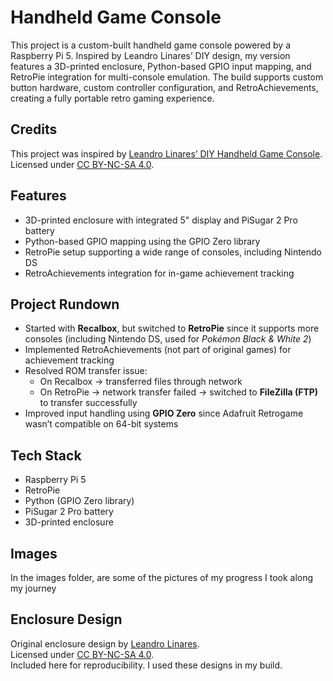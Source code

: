 # Handheld Game Console
This project is a custom-built handheld game console powered by a Raspberry Pi 5. Inspired by Leandro Linares’ DIY design, my version features a 3D-printed enclosure, Python-based GPIO input mapping, and RetroPie integration for multi-console emulation. The build supports custom button hardware, custom controller configuration, and RetroAchievements, creating a fully portable retro gaming experience.

## Credits
This project was inspired by [Leandro Linares’ DIY Handheld Game Console](https://leandrolinares.com/blog/diy-handheld-game-console/).  
Licensed under [CC BY-NC-SA 4.0](https://creativecommons.org/licenses/by-nc-sa/4.0/).  

## Features 
- 3D-printed enclosure with integrated 5" display and PiSugar 2 Pro battery  
- Python-based GPIO mapping using the GPIO Zero library  
- RetroPie setup supporting a wide range of consoles, including Nintendo DS  
- RetroAchievements integration for in-game achievement tracking

## Project Rundown
- Started with **Recalbox**, but switched to **RetroPie** since it supports more consoles (including Nintendo DS, used for *Pokémon Black & White 2*)  
- Implemented RetroAchievements (not part of original games) for achievement tracking  
- Resolved ROM transfer issue:  
  - On Recalbox → transferred files through network  
  - On RetroPie → network transfer failed → switched to **FileZilla (FTP)** to transfer successfully  
- Improved input handling using **GPIO Zero** since Adafruit Retrogame wasn’t compatible on 64-bit systems  

## Tech Stack
- Raspberry Pi 5  
- RetroPie  
- Python (GPIO Zero library)  
- PiSugar 2 Pro battery  
- 3D-printed enclosure

## Images
In the images folder, are some of the pictures of my progress I took along my journey

## Enclosure Design
Original enclosure design by [Leandro Linares](https://leandrolinares.com/blog/diy-handheld-game-console/).  
Licensed under [CC BY-NC-SA 4.0](https://creativecommons.org/licenses/by-nc-sa/4.0/).  
Included here for reproducibility. I used these designs in my build.


